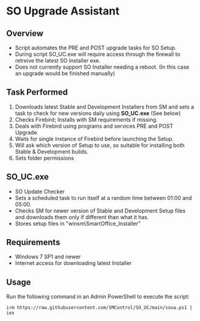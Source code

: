 # SO Upgrade Assistant

## Overview

- Script automates the PRE and POST upgrade tasks for SO Setup.
- During script SO_UC.exe will require access through the firewall to retreive the latest SO Installer exe.
- Does not currently support SO Installer needing a reboot. (In this case an upgrade would be finished manually)

## Task Performed
1. Downloads latest Stable and Development Installers from SM and sets a task to check for new versions daily using **SO_UC.exe** (See below)
3. Checks Firebird; Installs with SM requirements if missing.
4. Deals with Firebird using programs and services PRE and POST Upgrade.
5. Waits for single instance of Firebird before launching the Setup.
6. Will ask which version of Setup to use, so suitable for installing both Stable & Development builds.
7. Sets folder permissions

## SO_UC.exe

- SO Update Checker
- Sets a scheduled task to run itself at a random time between 01:00 and 05:00.
- Checks SM for newer version of Stable and Development Setup files and downloads them only if different than what it has.
- Stores setup files in "winsm\SmartOffice_Installer"

## Requirements

- Windows 7 SP1 and newer
- Internet access for downloading latest Installer

## Usage

Run the following command in an Admin PowerShell to execute the script:
```
irm https://raw.githubusercontent.com/SMControl/SO_UC/main/soua.ps1 | iex
```

